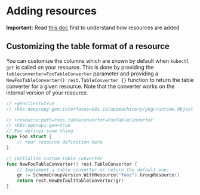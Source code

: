 # Adding resources

**Important:** Read [this doc](https://sigs.k8s.io/apiserver-builder-alpha/docs/adding_resources.md)
first to understand how resources are added

## Customizing the table format of a resource

You can customize the columns which are shown by default when `kubectl get` is called on your resource.
This is done by providing the `tableconverter=FooTableConverter` parameter
and providing a `NewFooTableConverter() rest.TableConverter {}` function to return the 
table converter for a given resource.  Note that the converter works on the internal version
of your resource.

```go
// +genclient=true
// +k8s:deepcopy-gen:interfaces=k8s.io/apimachinery/pkg/runtime.Object

// +resource:path=foos,tableconverter=FooTableConverter
// +k8s:openapi-gen=true
// Foo defines some thing
type Foo struct {
    // Your resource definition here
}

// Initialize custom table converter
func NewFooTableConverter() rest.TableConvertor {
    // Implement a table converter or return the default one:
	gr := SchemeGroupVersion.WithResource("foos").GroupResource()
	return rest.NewDefaultTableConvertor(gr)
}
```

